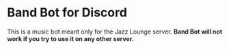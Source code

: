 # Band Bot for Discord

This is a music bot meant only for the Jazz Lounge server. __Band Bot will not work if you try to use
it on any other server.__